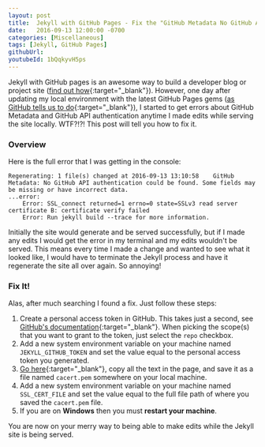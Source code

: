 ```yaml
---
layout: post
title:  Jekyll with GitHub Pages - Fix the "GitHub Metadata No GitHub API authentication could be found" Error
date:   2016-09-13 12:00:00 -0700
categories: [Miscellaneous]
tags: [Jekyll, GitHub Pages]
githubUrl: 
youtubeId: 1bQqkyvH5ps
---
```


Jekyll with GitHub pages is an awesome way to build a developer blog or project site ([find out how](http://knightcodes.com/miscellaneous/2016/04/25/jekyll-on-windows.html){:target="_blank"}). However, one day after updating my local environment with the latest GitHub Pages gems ([as GitHub tells us to do](https://help.github.com/articles/setting-up-your-github-pages-site-locally-with-jekyll/#keeping-your-site-up-to-date-with-the-github-pages-gem){:target="_blank"}), I started to get errors about GitHub Metadata and GitHub API authentication anytime I made edits while serving the site locally. WTF?!?! This post will tell you how to fix it.

### Overview

Here is the full error that I was getting in the console:

```
Regenerating: 1 file(s) changed at 2016-09-13 13:10:58    GitHub Metadata: No GitHub API authentication could be found. Some fields may be missing or have incorrect data.
...error:
    Error: SSL_connect returned=1 errno=0 state=SSLv3 read server certificate B: certificate verify failed
    Error: Run jekyll build --trace for more information.
```

Initially the site would generate and be served successfully, but if I made any edits I would get the error in my terminal and my edits wouldn't be served. This means every time I made a change and wanted to see what it looked like, I would have to terminate the Jekyll process and have it regenerate the site all over again. So annoying!

### Fix It!

Alas, after much searching I found a fix. Just follow these steps:

1. Create a personal access token in GitHub. This takes just a second, see [GitHub's documentation](https://help.github.com/articles/creating-an-access-token-for-command-line-use/){:target="_blank"}. When picking the scope(s) that you want to grant to the token, just select the `repo` checkbox.
2. Add a new system environment variable on your machine named `JEKYLL_GITHUB_TOKEN` and set the value equal to the personal access token you generated.
3. [Go here](https://curl.haxx.se/ca/cacert.pem){:target="_blank"}, copy all the text in the page, and save it as a file named `cacert.pem` somewhere on your local machine.
4. Add a new system environment variable on your machine  named `SSL_CERT_FILE` and set the value equal to the full file path of where you saved the `cacert.pem` file.
5. If you are on **Windows** then you must **restart your machine**.

You are now on your merry way to being able to make edits while the Jekyll site is being served.